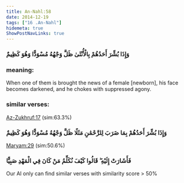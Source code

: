 ```yaml
---
title: An-Nahl:58
date: 2014-12-19
tags: ["16 .An-Nahl"]
hidemeta: true 
ShowPostNavLinks: true 
---
```

### وَإِذَا بُشِّرَ أَحَدُهُمْ بِالْأُنْثَىٰ ظَلَّ وَجْهُهُ مُسْوَدًّا وَهُوَ كَظِيمٌ
### meaning: 
When one of them is brought the news of a female [newborn], his face becomes darkened, and he chokes with suppressed agony.
### similar verses: 

[Az-Zukhruf:17](/43/17) (sim:63.3%)

### وَإِذَا بُشِّرَ أَحَدُهُمْ بِمَا ضَرَبَ لِلرَّحْمَٰنِ مَثَلًا ظَلَّ وَجْهُهُ مُسْوَدًّا وَهُوَ كَظِيمٌ

[Maryam:29](/19/29) (sim:50.6%)

### فَأَشَارَتْ إِلَيْهِ ۖ قَالُوا كَيْفَ نُكَلِّمُ مَنْ كَانَ فِي الْمَهْدِ صَبِيًّا

Our AI only can find similar verses with similarity score > 50% 


